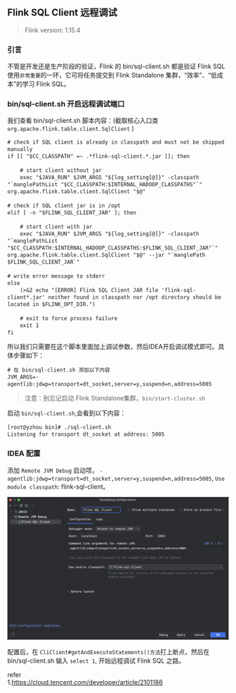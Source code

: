## Flink SQL Client 远程调试    

>Flink version: 1.15.4  

### 引言  
不管是开发还是生产阶段的验证，Flink 的 bin/sql-client.sh 都是验证 Flink SQL 使用`非常重要`的一环，它可将任务提交到 Flink Standalone 集群，“效率”、“低成本”的学习 Flink SQL。     

### bin/sql-client.sh 开启远程调试端口  
我们查看 bin/sql-client.sh 脚本内容：(截取核心入口类 `org.apache.flink.table.client.SqlClient` )        
```shell
# check if SQL client is already in classpath and must not be shipped manually
if [[ "$CC_CLASSPATH" =~ .*flink-sql-client.*.jar ]]; then

    # start client without jar
    exec "$JAVA_RUN" $JVM_ARGS "${log_setting[@]}" -classpath "`manglePathList "$CC_CLASSPATH:$INTERNAL_HADOOP_CLASSPATHS"`" org.apache.flink.table.client.SqlClient "$@"

# check if SQL client jar is in /opt
elif [ -n "$FLINK_SQL_CLIENT_JAR" ]; then

    # start client with jar
    exec "$JAVA_RUN" $JVM_ARGS "${log_setting[@]}" -classpath "`manglePathList "$CC_CLASSPATH:$INTERNAL_HADOOP_CLASSPATHS:$FLINK_SQL_CLIENT_JAR"`" org.apache.flink.table.client.SqlClient "$@" --jar "`manglePath $FLINK_SQL_CLIENT_JAR`"

# write error message to stderr
else
    (>&2 echo "[ERROR] Flink SQL Client JAR file 'flink-sql-client*.jar' neither found in classpath nor /opt directory should be located in $FLINK_OPT_DIR.")

    # exit to force process failure
    exit 1
fi
```

所以我们只需要在这个脚本里面加上调试参数，然后IDEA开启调试模式即可。具体步骤如下：      
```shell    
# 在 bin/sql-client.sh 添加以下内容 
JVM_ARGS=-agentlib:jdwp=transport=dt_socket,server=y,suspend=n,address=5005     
```

>注意：别忘记启动 Flink Standalone集群，`bin/start-cluster.sh`      

启动 `bin/sql-client.sh`,会看到以下内容：   
```shell
[root@yzhou bin]# ./sql-client.sh 
Listening for transport dt_socket at address: 5005
``` 

### IDEA 配置   
添加 `Remote JVM Debug` 启动项， `-agentlib:jdwp=transport=dt_socket,server=y,suspend=n,address=5005`, `Use module classpath`: flink-sql-client。   

![flinksqlclient01](images/flinksqlclient01.png)        

配置后，在 `CliClient#getAndExecuteStatements()方法`打上断点，然后在 bin/sql-client.sh 输入 `select 1`, 开始远程调试 Flink SQL 之路。     


refer   
1.https://cloud.tencent.com/developer/article/2101186       